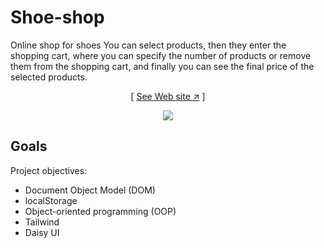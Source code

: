 # Shoe-shop
Online shop for shoes
 You can select products, then they enter the shopping cart, where you can specify the number of products or remove them from the shopping cart, and finally you can see the final price of the selected products.

 <div align="center">

[ [See Web site ↗︎][repo-url] ]
  
[![][banner-url]][repo-url]  

</div>

[repo-url]: https://mohammadrezanadirkhanloo.github.io/Shoe-shop/
[banner-url]: https://github.com/MohammadrezaNadirkhanloo/files/blob/main/img/Shoes-shop%20-%20Google%20Chrome%207_26_2024%207_26_59%20PM.png

## Goals

Project objectives:
- Document Object Model (DOM)
- localStorage
- Object-oriented programming (OOP)
- Tailwind
- Daisy UI
